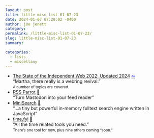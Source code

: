 ```yaml
---
layout: post
title: little misc list 01-07-23
date: 2024-01-07 07:20:02 -0400
author: joe jenett
category: 
permalink: /little-misc-list-01-07-23/
slug: little-misc-list-01-07-23
summary: 

categories:
  - lists
  - miscellany
---
```

<ul class="links">
	<li><a title="Brad Enslen" href="https://indieseek.xyz/2024/01/05/the-state-of-the-independent-web-2022-updated-2024/">The State of the Independent Web 2022: Updated 2024</a>  <a title="source" href="https://mastodon.social/@bradenslen/111705050224689860"><span style="color:blue;">&#8678;</span></a><br>“Martha, there really is a webring revival.”<br><small>A number of topics are covered.</small></li>
	<li><a title="RSS Parrot" href="https://rss-parrot.net/">RSS Parrot</a> <a href="https://pinboard.in/u:libbymiller">📌</a><br>“Turn Mastodon into your feed reader”</li>
	<li><a title="Luca Ongaro" href="https://lucaong.github.io/minisearch/">MiniSearch</a> <a href="https://pinboard.in/u:fileformat">📌</a><br>“...a tiny but powerful in-memory fulltext search engine written in JavaScript”</li>
	<li><a title="time.fyi - all the time related tools in one place" href="https://time.fyi/">time.fyi</a> <a href="https://pinboard.in/u:sachaa">📌</a><br>“All the time related tools you need.”<br><small>There’s one tool for now, plus nine others coming “soon.”</small></li>
</ul>
<a style="display:none;" href="https://brid.gy/publish/mastodon"><small>(cross-posted to mastodon)</small></a>